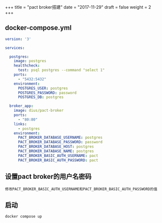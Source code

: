 +++
title = "pact broker搭建"
date = "2017-11-29"
draft = false
weight = 2
+++

## docker-compose.yml
```yaml
version: '3'

services:

  postgres:
    image: postgres
    healthcheck:
      test: psql postgres --command "select 1"
    ports:
      - "5432:5432"
    environment:
      POSTGRES_USER: postgres
      POSTGRES_PASSWORD: password
      POSTGRES_DB: postgres

  broker_app:
    image: dius/pact-broker
    ports:
      - "80:80"
    links:
      - postgres
    environment:
      PACT_BROKER_DATABASE_USERNAME: postgres
      PACT_BROKER_DATABASE_PASSWORD: password
      PACT_BROKER_DATABASE_HOST: postgres
      PACT_BROKER_DATABASE_NAME: postgres
      PACT_BROKER_BASIC_AUTH_USERNAME: pact
      PACT_BROKER_BASIC_AUTH_PASSWORD: pact

```

## 设置pact broker的用户名密码
    修改PACT_BROKER_BASIC_AUTH_USERNAME和PACT_BROKER_BASIC_AUTH_PASSWORD的值

## 启动
    docker compose up